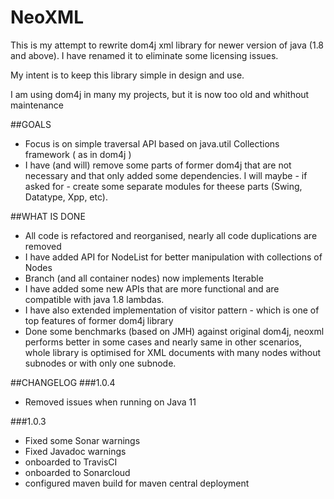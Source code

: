 # NeoXML
This is my attempt to rewrite dom4j xml library for newer version of java (1.8 and above). 
I have renamed it to eliminate some licensing issues.

My intent is to keep this library simple in design and use. 

I am using dom4j in many my projects, but it is now too old and whithout maintenance

##GOALS
- Focus is on simple traversal API based on java.util Collections framework ( as in dom4j )
- I have (and will) remove some parts of former dom4j that are not necessary and that only added some dependencies. 
I will maybe - if asked for - create some separate modules for theese parts (Swing, Datatype, Xpp, etc).

##WHAT IS DONE
- All code is refactored and reorganised, nearly all code duplications are removed
- I have added API for NodeList for better manipulation with collections of Nodes
- Branch (and all container nodes) now implements Iterable
- I have added some new APIs that are more functional and are compatible with java 1.8 lambdas.
- I have also extended implementation of visitor pattern - which is one of top features of former dom4j library
- Done some benchmarks (based on JMH) against original dom4j, neoxml performs better in some cases and nearly same in 
other scenarios, whole library is optimised for XML documents with many nodes without subnodes or with only one subnode. 

##CHANGELOG
###1.0.4
- Removed issues when running on Java 11

###1.0.3
- Fixed some Sonar warnings
- Fixed Javadoc warnings
- onboarded to TravisCI
- onboarded to Sonarcloud
- configured maven build for maven central deployment
